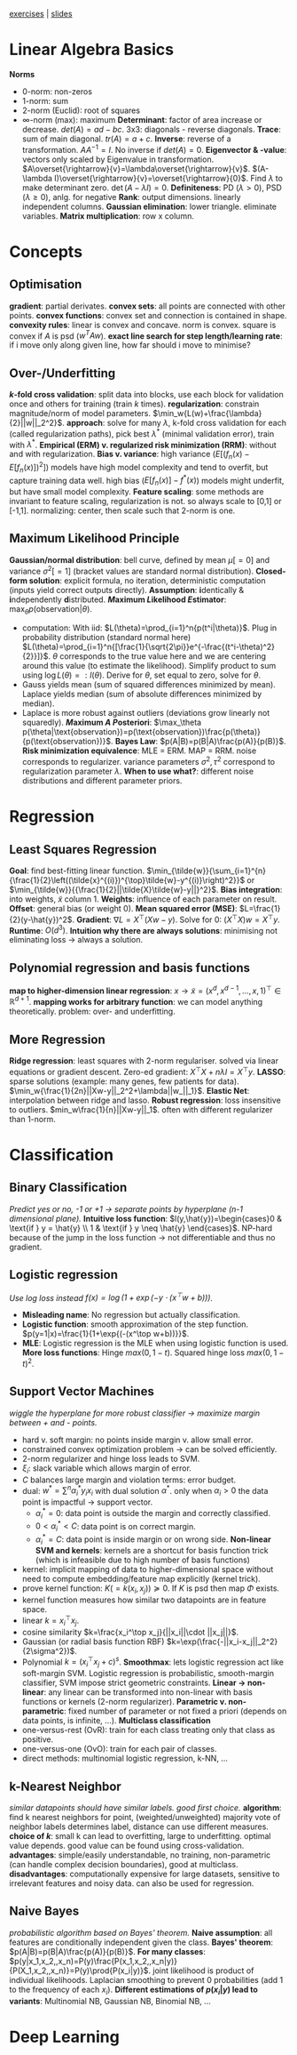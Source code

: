 [exercises](exercises.pdf) | [slides](slides.pdf)
# Linear Algebra Basics
**Norms**
- 0-norm: non-zeros
- 1-norm: sum
- 2-norm (Euclid): root of squares
- $\infty$-norm (max): maximum
**Determinant**: factor of area increase or decrease. $det(A)=ad-bc$. 3x3: diagonals - reverse diagonals.
**Trace**: sum of main diagonal. $tr(A)=a+c$.
**Inverse**: reverse of a transformation. $AA^{-1}=I$. No inverse if $det(A)=0$.
**Eigenvector & -value**: vectors only scaled by Eigenvalue in transformation. $A\overset{\rightarrow}{v}=\lambda\overset{\rightarrow}{v}$. $(A-\lambda I)\overset{\rightarrow}{v}=\overset{\rightarrow}{0}$. Find $\lambda$ to make determinant zero. $\det{(A-\lambda I)}=0$.
**Definiteness**: PD ($\lambda>0$), PSD ($\lambda≥0$), anlg. for negative
**Rank**: output dimensions. linearly independent columns.
**Gaussian elimination**: lower triangle. eliminate variables.
**Matrix multiplication**: row x column.
# Concepts
## Optimisation
**gradient**: partial derivates.
**convex sets**: all points are connected with other points.
**convex functions**: convex set and connection is contained in shape.
**convexity rules**: linear is convex and concave. norm is convex. square is convex if $A$ is psd ($w^TAw$).
**exact line search for step length/learning rate**: if i move only along given line, how far should i move to minimise?
## Over-/Underfitting
**$k$-fold cross validation**: split data into blocks, use each block for validation once and others for training (train $k$ times).
**regularization**: constrain magnitude/norm of model parameters. $\min_w{L(w)+\frac{\lambda}{2}||w||_2^2}$.
**approach**: solve for many $\lambda$, k-fold cross validation for each (called regularization paths), pick best $\lambda^*$ (minimal validation error), train with $\lambda^*$.
**Empirical (ERM) v. regularized risk minimization (RRM)**: without and with regularization.
**Bias v. variance**: high variance ($E[(f_n(x)-E[f_n(x)])^2]$) models have high model complexity and tend to overfit, but capture training data well. high bias ($E[f_n(x)]-f^*(x)$) models might underfit, but have small model complexity.
**Feature scaling**: some methods are invariant to feature scaling, regularization is not. so always scale to [0,1] or [-1,1]. normalizing: center, then scale such that 2-norm is one.
## Maximum Likelihood Principle
**Gaussian/normal distribution**: bell curve, defined by mean $\mu[=0]$ and variance $\sigma^2[=1]$ (bracket values are standard normal distribution).
**Closed-form solution**: explicit formula, no iteration, deterministic computation (inputs yield correct outputs directly).
**Assumption**: **i**dentically & **i**ndependently **d**istributed.
***M*aximum *L*ikelihood *E*stimator**: $\max_\theta p(\text{observation}|\theta)$.
- computation: With iid: $L(\theta)=\prod_{i=1}^n{p(t^i|\theta)}$. Plug in probability distribution (standard normal here) $L(\theta)=\prod_{i=1}^n{[\frac{1}{\sqrt{2\pi}}e^{-\frac{(t^i-\theta)^2}{2}}]}$. $\theta$ corresponds to the true value here and we are centering around this value (to estimate the likelihood). Simplify product to sum using $\log{L(\theta)}=:l(\theta)$. Derive for $\theta$, set equal to zero, solve for $\theta$.
- Gauss yields mean (sum of squared differences minimized by mean). Laplace yields median (sum of absolute differences minimized by median).
- Laplace is more robust against outliers (deviations grow linearly not squaredly).
***M*aximum *A* *P*osteriori**: $\max_\theta p(\theta|\text{observation})=p(\text{observation})\frac{p(\theta)}{p(\text{observation})}$.
**Bayes Law**: $p(A|B)=p(B|A)\frac{p(A)}{p(B)}$.
**Risk minimization equivalence**: MLE = ERM. MAP = RRM. noise corresponds to regularizer. variance parameters $\sigma^2, \tau^2$ correspond to regularization parameter $\lambda$.
**When to use what?**: different noise distributions and different parameter priors.
# Regression
## Least Squares Regression
**Goal**: find best-fitting linear function. $\min_{\tilde{w}}{\sum_{i=1}^{n}{\frac{1}{2}\left((\tilde{x}^{(i)})^{\top}\tilde{w}-y^{(i)}\right)^2}}$ or $\min_{\tilde{w}}{{\frac{1}{2}||\tilde{X}\tilde{w}-y||}^2}$.
**Bias integration**: into weights, $\tilde{x}$ column 1.
**Weights**: influence of each parameter on result.
**Offset**: general bias (or weight 0).
**Mean squared error (MSE)**: $L=\frac{1}{2}(y-\hat{y})^2$.
**Gradient**: $\nabla L=X^{\top}(Xw-y)$. Solve for 0: $(X^\top X)w=X^\top y$.
**Runtime**: $O(d^3)$.
**Intuition why there are always solutions**: minimising not eliminating loss -> always a solution.
## Polynomial regression and basis functions
**map to higher-dimension linear regression**: $x \to \tilde{x}=(x^d,x^{d-1},…,x,1)^\top\in \mathbb{R}^{d+1}$.
**mapping works for arbitrary function**: we can model anything theoretically. problem: over- and underfitting.
## More Regression
**Ridge regression**: least squares with 2-norm regulariser. solved via linear equations or gradient descent. Zero-ed gradient: $X^\top X+n\lambda I=X^\top y$.
**LASSO**: sparse solutions (example: many genes, few patients for data). $\min_w{\frac{1}{2n}||Xw-y||_2^2+\lambda||w_||_1}$.
**Elastic Net**: interpolation between ridge and lasso.
**Robust regression**: loss insensitive to outliers. $min_w\frac{1}{n}||Xw-y||_1$. often with different regularizer than 1-norm.

# Classification
## Binary Classification
*Predict yes or no, -1 or +1 $\to$ separate points by hyperplane (n-1 dimensional plane).*
**Intuitive loss function**: $l(y,\hat{y})=\begin{cases}0 & \text{if } y = \hat{y} \\ 1 & \text{if } y \neq \hat{y} \end{cases}$. NP-hard because of the jump in the loss function
	  $\to$ not differentiable and thus no gradient.
## Logistic regression
*Use log loss instead $f(x)=\log{(1+\exp{(-y\cdot (x^\top w+b)}))}$.*
- **Misleading name**: No regression but actually classification.
- **Logistic function**: smooth approximation of the step function. $p(y=1|x)=\frac{1}{1+\exp{(-(x^\top w+b))}}$.
- **MLE**: Logistic regression is the MLE when using logistic function is used.
**More loss functions**: Hinge $max(0,1-t)$. Squared hinge loss $max(0,1-t)^2$.
## Support Vector Machines
*wiggle the hyperplane for more robust classifier $\to$ maximize margin between + and - points.*
- hard v. soft margin: no points inside margin v. allow small error.
- constrained convex optimization problem $\to$ can be solved efficiently.
- 2-norm regularizer and hinge loss leads to SVM.
- $\xi_i$: slack variable which allows margin of error.
- $C$ balances large margin and violation terms: error budget.
- dual: $w^*=\sum^n \alpha_i^*y_ix_i$ with dual solution $\alpha^*$. only when $\alpha_i>0$ the data point is impactful $\to$  support vector.
	- $\alpha_i^*=0$: data point is outside the margin and correctly classified.
	- $0<\alpha_ i^*<C$: data point is on correct margin.
	- $\alpha_i^*=C$: data point is inside margin or on wrong side.
**Non-linear SVM and kernels**: kernels are a shortcut for basis function trick (which is infeasible due to high number of basis functions)
- kernel: implicit mapping of data to higher-dimensional space without need to compute embedding/feature map explicitly (kernel trick).
- prove kernel function: $K(=k(x_i,x_j))\succeq 0$. If $K$ is psd then map $\Phi$ exists.
- kernel function measures how similar two datapoints are in feature space.
- linear $k=x_i^\top x_j$.
- cosine similarity $k=\frac{x_i^\top x_j}{||x_i||\cdot ||x_j||}$.
- Gaussian (or radial basis function RBF) $k=\exp(\frac{-||x_i-x_j||_2^2}{2\sigma^2})$.
- Polynomial $k=(x_i^\top x_j+c)^s$.
**Smoothmax**: lets logistic regression act like soft-margin SVM. Logistic regression is probabilistic, smooth-margin classifier, SVM impose strict geometric constraints.
**Linear $\to$ non-linear**: any linear can be transformed into non-linear with basis functions or kernels (2-norm regularizer).
**Parametric v. non-parametric**: fixed number of parameter or not fixed a priori (depends on data points, is infinite, …).
**Multiclass classification**
- one-versus-rest (OvR): train for each class treating only that class as positive.
- one-versus-one (OvO): train for each pair of classes.
- direct methods: multinomial logistic regression, k-NN, …
## k-Nearest Neighbor
*similar datapoints should have similar labels. good first choice.*
**algorithm**: find k nearest neighbors for point, (weighted/unweighted) majority vote of neighbor labels determines label, distance can use different measures.
**choice of $k$**: small k can lead to overfitting, large to underfitting. optimal value depends. good value can be found using cross-validation.
**advantages**: simple/easily understandable, no training, non-parametric (can handle complex decision boundaries), good at multiclass.
**disadvantages**: computationally expensive for large datasets, sensitive to irrelevant features and noisy data.
can also be used for regression.
## Naive Bayes
*probabilistic algorithm based on Bayes' theorem.*
**Naive assumption**: all features are conditionally independent given the class.
**Bayes' theorem**: $p(A|B)=p(B|A)\frac{p(A)}{p(B)}$.
**For many classes**: $p(y|x_1,x_2,,x_n)=P(y)\frac{P(x_1,x_2,,x_n|y)}{P(X_1,x_2,,x_n)}=P(y)\prod{P(x_i|y)}$. joint likelihood is product of individual likelihoods.
Laplacian smoothing to prevent 0 probabilities (add 1 to the frequency of each $x_i$).
**Different estimations of $p(x_i|y)$ lead to variants**: Multinomial NB, Gaussian NB, Binomial NB, …

# Deep Learning
